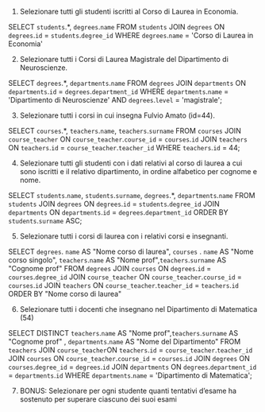 1. Selezionare tutti gli studenti iscritti al Corso di Laurea in Economia.

SELECT `students`.*, `degrees`.`name` 
FROM `students` 
JOIN `degrees` ON `degrees`.`id` = `students`.`degree_id` 
WHERE `degrees`.`name` = 'Corso di Laurea in Economia'


2. Selezionare tutti i Corsi di Laurea Magistrale del Dipartimento di Neuroscienze.

SELECT `degrees`.*, `departments`.`name` 
FROM `degrees` 
JOIN `departments` ON `departments`.`id` = `degrees`.`department_id` 
WHERE `departments`.`name` = 'Dipartimento di Neuroscienze' AND `degrees`.`level` = 'magistrale';

3. Selezionare tutti i corsi in cui insegna Fulvio Amato (id=44).

SELECT `courses`.*, `teachers`.`name`, `teachers`.`surname` 
FROM `courses` 
JOIN `course_teacher` ON `course_teacher`.`course_id` = `courses`.`id` 
JOIN `teachers` ON `teachers`.`id` = `course_teacher`.`teacher_id` 
WHERE `teachers`.`id` = 44;

4. Selezionare tutti gli studenti con i dati relativi al corso di laurea a cui sono iscritti e il relativo dipartimento, in ordine alfabetico per cognome e nome.

SELECT `students`.`name`, `students`.`surname`, `degrees`.*, `departments`.`name` 
FROM `students` 
JOIN `degrees` ON `degrees`.`id` = `students`.`degree_id` 
JOIN `departments` ON `departments`.`id` = `degrees`.`department_id` 
ORDER BY `students`.`surname` ASC;


5. Selezionare tutti i corsi di laurea con i relativi corsi e insegnanti.

SELECT `degrees`. `name` AS "Nome corso di laurea", `courses` . `name` AS "Nome corso singolo", `teachers`.`name` AS "Nome prof",`teachers`.`surname` AS "Cognome prof" 
FROM `degrees` 
JOIN `courses` ON `degrees`.`id` = `courses`.`degree_id` 
JOIN `course_teacher` ON `course_teacher`.`course_id` = `courses`.`id` 
JOIN `teachers` ON `course_teacher`.`teacher_id` = `teachers`.`id`
ORDER BY "Nome corso di laurea"

6. Selezionare tutti i docenti che insegnano nel Dipartimento di Matematica (54)

SELECT DISTINCT `teachers`.`name` AS "Nome prof",`teachers`.`surname` AS "Cognome prof" , `departments`.`name` AS "Nome del Dipartimento"
FROM `teachers`
JOIN `course_teacher`ON `teachers`.`id` = `course_teacher`.`teacher_id`
JOIN `courses` ON `course_teacher`.`course_id` = `courses`.`id`
JOIN `degrees` ON `courses`.`degree_id` = `degrees`.`id`
JOIN `departments` ON `degrees`.`department_id` = `departments`.`id`
WHERE `departments`.`name` = 'Dipartimento di Matematica';

7. BONUS: Selezionare per ogni studente quanti tentativi d’esame ha sostenuto per superare ciascuno dei suoi esami
